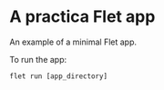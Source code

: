 # A practica Flet app

An example of a minimal Flet app.

To run the app:

```
flet run [app_directory]
```